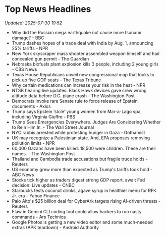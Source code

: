 # Top News Headlines

_Updated: 2025-07-30 19:52_

- Why did the Russian mega earthquake not cause more tsunami damage? - BBC
- Trump dashes hopes of a trade deal with India by Aug. 1, announcing 25% tariffs - NPR
- New York skyscraper mass shooter assembled weapon himself and had concealed gun permit - The Guardian
- Nebraska biofuels plant explosion kills 3 people, including 2 young girls - CBS News
- Texas House Republicans unveil new congressional map that looks to pick up five GOP seats - The Texas Tribune
- Why certain medications can increase your risk in the heat - NPR
- NTSB hearing live updates: Black Hawk devices gave crew wrong altitude data before D.C. plane crash - The Washington Post
- Democrats invoke rare Senate rule to force release of Epstein documents - Axios
- Trump says Epstein ‘stole’ young women from Mar-a-Lago spa, including Virginia Giuffre - PBS
- Trump Sees Emergencies Everywhere. Judges Are Considering Whether to Rein Him In. - The Wall Street Journal
- NYC rabbis arrested while protesting hunger in Gaza - Gothamist
- UK may recognize a Palestinian state. And, EPA proposes removing pollution limits - NPR
- 60,000 Gazans have been killed. 18,500 were children. These are their names. - The Washington Post
- Thailand and Cambodia trade accusations but fragile truce holds - Reuters
- US economy grew more than expected as Trump's tariffs took hold - ABC News
- Stocks tick higher as traders digest strong GDP report, await Fed decision: Live updates - CNBC
- Starbucks tests coconut drinks, agave syrup in healthier menu for RFK Jr. era - Yahoo Finance
- Palo Alto's $25 billion deal for CyberArk targets rising AI-driven threats - Reuters
- Flaw in Gemini CLI coding tool could allow hackers to run nasty commands - Ars Technica
- Google Photos is getting a new video editor and some much-needed extras (APK teardown) - Android Authority